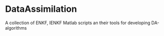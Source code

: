 # DataAssimilation
A collection of ENKF, IENKF Matlab scripts an their tools for developing DA-algorithms
